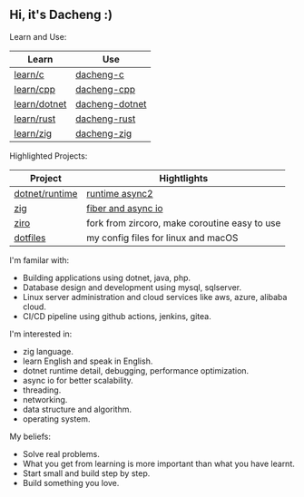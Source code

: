 ## Hi, it's Dacheng :)

Learn and Use:

| Learn | Use |
| --- | --- |
| [learn/c](https://github.com/dacheng-learn/c) | [dacheng-c](https://github.com/dacheng-c) |
| [learn/cpp](https://github.com/dacheng-learn/cpp) | [dacheng-cpp](https://github.com/dacheng-cpp) |
| [learn/dotnet](https://github.com/dacheng-learn/dotnet) | [dacheng-dotnet](https://github.com/dacheng-dotnet) |
| [learn/rust](https://github.com/dacheng-learn/rust) | [dacheng-rust](https://github.com/dacheng-rust) |
| [learn/zig](https://github.com/dacheng-learn/zig) | [dacheng-zig](https://github.com/dacheng-zig) |

Highlighted Projects:

| Project | Hightlights |
| --- | --- |
| [dotnet/runtime](https://github.com/dotnet/runtime) | [runtime async2](https://github.com/dotnet/runtime/pull/113976) |
| [zig](https://github.com/ziglang/zig) | [fiber and async io](https://github.com/ziglang/zig/tree/async-await-demo) |
| [ziro](https://github.com/dacheng-zig/ziro) | fork from zircoro, make coroutine easy to use |
| [dotfiles](https://github.com/dacheng-gao/dotfiles) | my config files for linux and macOS |

I'm familar with:
- Building applications using dotnet, java, php.
- Database design and development using mysql, sqlserver.
- Linux server administration and cloud services like aws, azure, alibaba cloud.
- CI/CD pipeline using github actions, jenkins, gitea.

I'm interested in:
- zig language.
- learn English and speak in English.
- dotnet runtime detail, debugging, performance optimization.
- async io for better scalability.
- threading.
- networking.
- data structure and algorithm.
- operating system.

My beliefs:
- Solve real problems.
- What you get from learning is more important than what you have learnt.
- Start small and build step by step.
- Build something you love.
